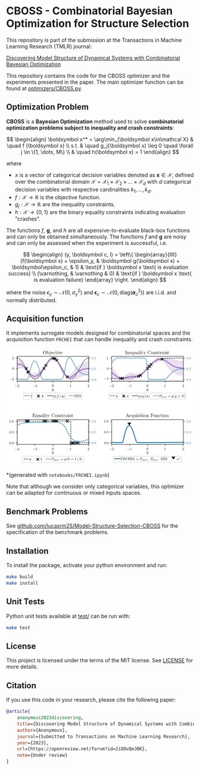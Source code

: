 # CBOSS - Combinatorial Bayesian Optimization for Structure Selection

This repository is part of the submission at the Transactions in Machine Learning Research (TMLR) journal:

[Discovering Model Structure of Dynamical Systems with Combinatorial Bayesian Optimization](https://openreview.net/forum?id=2iOOvQmJBK)

This repository contains the code for the CBOSS optimizer and the experiments presented in the paper.
The main optimizer function can be found at [optimizers/CBOSS.py](optimizers/CBOSS.py).


## Optimization Problem

**CBOSS** is a **Bayesian Optimization** method used to solve **combinatorial optimization problems subject to inequality and crash constraints**:

$$
\begin{align}
    \boldsymbol x^* = \arg\min_{\boldsymbol x\in\mathcal X} & \quad f (\boldsymbol x) 
    \\
    s.t. & \quad g_j(\boldsymbol x) \leq 0 \quad  \forall j \in \{1, \dots, M\} \\
         & \quad h(\boldsymbol x) = 1
\end{align}
$$

where 
- $x$ is a vector of categorical decision variables denoted as $\boldsymbol x \in \mathcal X$, defined over the combinatorial domain $\mathcal X = \mathcal X_1 \times \mathcal X_2 \times\dots \times \mathcal X_d$ with $d$ categorical decision variables with respective cardinalities $k_1, \dots, k_d$.
- $f: \mathcal X \to \mathbb R$ is the objective function.
- $g_j: \mathcal X \to \mathbb R$ are the inequality constraints.
- $h: \mathcal X \to \{0,1\}$ are the binary equality constraints indicating evaluation "crashes".


The functions $f$, $\boldsymbol g$, and $h$ are all expensive-to-evaluate black-box functions and can only be obtained simultaneously. The functions $f$ and $\boldsymbol g$ are noisy and can only be assessed when the experiment is successful, i.e.

$$
\begin{align}
    (y, \boldsymbol c, l) = \left\{
    \begin{array}{llll}
            (f(\boldsymbol x) + \epsilon_y, & \boldsymbol g(\boldsymbol x) + \boldsymbol\epsilon_c, & 1) & \text{if } \boldsymbol x \text{ is evaluation success} \\
            (\varnothing, & \varnothing & 0) & \text{if } \boldsymbol x \text{ is evaluation failure}
    \end{array}
    \right.
\end{align}
$$

where the noise $\epsilon_y \sim \mathcal{N}(0, \sigma_y^2)$ and $\boldsymbol \epsilon_c \sim \mathcal{N}(0, \text{diag}(\boldsymbol\sigma_{c}^2))$
are i.i.d. and normally distributed.


## Acquisition function

It implements surrogate models designed for combinatorial spaces and the acquisition function `FRCHEI` that can handle inequality and crash constraints.

![notebooks/images/FRCHEI.png](notebooks/images/FRCHEI.png)

*(generated with `notebooks/FRCHEI.ipynb`)


Note that although we consider only categorical variables, this optimizer can be adapted for continuous or mixed inputs spaces.

## Benchmark Problems

See [github.com/lucasrm25/Model-Structure-Selection-CBOSS](https://github.com/lucasrm25/Model-Structure-Selection-CBOSS) for the specification of the benchmark problems.


## Installation

To install the package, activate your python environment and run:

```sh
make build
make install
```

## Unit Tests

Python unit tests available at [test/](test) can be run with:
```sh
make test
```


## License

This project is licensed under the terms of the MIT license. See [LICENSE](LICENSE) for more details.

## Citation

If you use this code in your research, please cite the following paper:

```bibtex
@article{
    anonymous2023discovering,
    title={Discovering Model Structure of Dynamical Systems with Combinatorial Bayesian Optimization},
    author={Anonymous},
    journal={Submitted to Transactions on Machine Learning Research},
    year={2023},
    url={https://openreview.net/forum?id=2iOOvQmJBK},
    note={Under review}
}
```